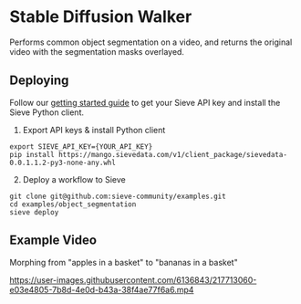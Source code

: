 # Stable Diffusion Walker

Performs common object segmentation on a video, and returns the original video with the segmentation masks overlayed.

## Deploying
Follow our [getting started guide](https://www.sievedata.com/dashboard/welcome) to get your Sieve API key and install the Sieve Python client.

1. Export API keys & install Python client
```
export SIEVE_API_KEY={YOUR_API_KEY}
pip install https://mango.sievedata.com/v1/client_package/sievedata-0.0.1.1.2-py3-none-any.whl
```

2. Deploy a workflow to Sieve
```
git clone git@github.com:sieve-community/examples.git
cd examples/object_segmentation
sieve deploy
```

## Example Video
Morphing from "apples in a basket" to "bananas in a basket"

https://user-images.githubusercontent.com/6136843/217713060-e03e4805-7b8d-4e0d-b43a-38f4ae77f6a6.mp4
